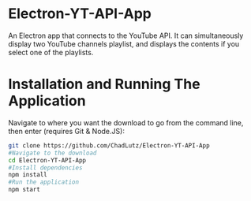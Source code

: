 # Electron-YT-API-App

An Electron app that connects to the YouTube API. It can simultaneously display two YouTube channels playlist, and displays the contents if you select one of the playlists.


# Installation and Running The Application

Navigate to where you want the download to go from the command line, then enter (requires Git & Node.JS):
```bash
git clone https://github.com/ChadLutz/Electron-YT-API-App
#Navigate to the download
cd Electron-YT-API-App
#Install dependencies
npm install
#Run the application
npm start
```
